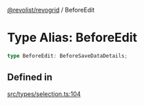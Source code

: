 [@revolist/revogrid](README.md) / BeforeEdit

# Type Alias: BeforeEdit

```ts
type BeforeEdit: BeforeSaveDataDetails;
```

## Defined in

[src/types/selection.ts:104](https://github.com/revolist/revogrid/blob/703fa47ec13d35676d07f3192b2741384647a863/src/types/selection.ts#L104)
